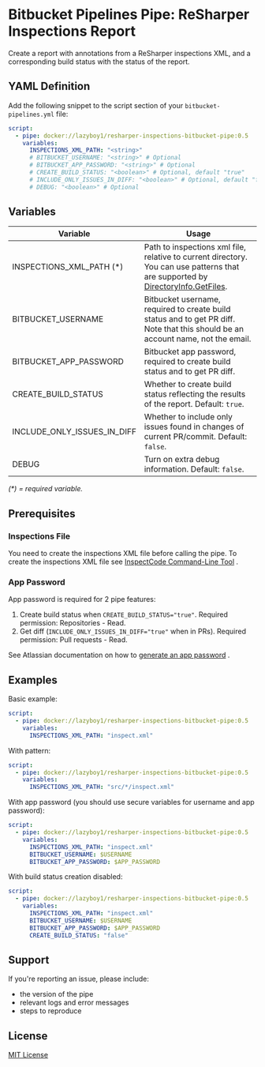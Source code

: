 ﻿# Bitbucket Pipelines Pipe: ReSharper Inspections Report

Create a report with annotations from a ReSharper inspections XML, and a
corresponding build status with the status of the report.

## YAML Definition

Add the following snippet to the script section of
your `bitbucket-pipelines.yml` file:

```yaml
script:
  - pipe: docker://lazyboy1/resharper-inspections-bitbucket-pipe:0.5
    variables:
      INSPECTIONS_XML_PATH: "<string>"
      # BITBUCKET_USERNAME: "<string>" # Optional
      # BITBUCKET_APP_PASSWORD: "<string>" # Optional
      # CREATE_BUILD_STATUS: "<boolean>" # Optional, default "true"
      # INCLUDE_ONLY_ISSUES_IN_DIFF: "<boolean>" # Optional, default "false"
      # DEBUG: "<boolean>" # Optional
```

## Variables

| Variable                    | Usage                                                                                                                                                                                                                 |
|-----------------------------|-----------------------------------------------------------------------------------------------------------------------------------------------------------------------------------------------------------------------|
| INSPECTIONS_XML_PATH (\*)   | Path to inspections xml file, relative to current directory. You can use patterns that <br/> are supported by [DirectoryInfo.GetFiles](https://docs.microsoft.com/en-us/dotnet/api/system.io.directoryinfo.getfiles). |
| BITBUCKET_USERNAME          | Bitbucket username, required to create build status and to get PR diff. <br /> Note that this should be an account name, not the email.                                                                               |
| BITBUCKET_APP_PASSWORD      | Bitbucket app password, required to create build status and to get PR diff.                                                                                                                                           |
| CREATE_BUILD_STATUS         | Whether to create build status reflecting the results of the report. Default: `true`.                                                                                                                                 |
| INCLUDE_ONLY_ISSUES_IN_DIFF | Whether to include only issues found in changes of current PR/commit. Default: `false`.                                                                                                                               |
| DEBUG                       | Turn on extra debug information. Default: `false`.                                                                                                                                                                    |

_(\*) = required variable._

## Prerequisites

### Inspections File

You need to create the inspections XML file before calling the pipe. To create
the inspections XML file see
[InspectCode Command-Line Tool](https://www.jetbrains.com/help/resharper/InspectCode.html)
.

### App Password

App password is required for 2 pipe features:

1. Create build status when `CREATE_BUILD_STATUS="true"`. Required permission:
   Repositories - Read.
2. Get diff (`INCLUDE_ONLY_ISSUES_IN_DIFF="true"` when in PRs). Required
   permission: Pull requests - Read.

See Atlassian documentation on how to
[generate an app password](https://confluence.atlassian.com/bitbucket/app-passwords-828781300.html)
.

## Examples

Basic example:

```yaml
script:
  - pipe: docker://lazyboy1/resharper-inspections-bitbucket-pipe:0.5
    variables:
      INSPECTIONS_XML_PATH: "inspect.xml"
```

With pattern:

```yaml
script:
  - pipe: docker://lazyboy1/resharper-inspections-bitbucket-pipe:0.5
    variables:
      INSPECTIONS_XML_PATH: "src/*/inspect.xml"
```

With app password (you should use secure variables for username and app
password):

```yaml
script:
  - pipe: docker://lazyboy1/resharper-inspections-bitbucket-pipe:0.5
    variables:
      INSPECTIONS_XML_PATH: "inspect.xml"
      BITBUCKET_USERNAME: $USERNAME
      BITBUCKET_APP_PASSWORD: $APP_PASSWORD
```

With build status creation disabled:

```yaml
script:
  - pipe: docker://lazyboy1/resharper-inspections-bitbucket-pipe:0.5
    variables:
      INSPECTIONS_XML_PATH: "inspect.xml"
      BITBUCKET_USERNAME: $USERNAME
      BITBUCKET_APP_PASSWORD: $APP_PASSWORD
      CREATE_BUILD_STATUS: "false"
```

## Support

If you're reporting an issue, please include:

- the version of the pipe
- relevant logs and error messages
- steps to reproduce

## License

[MIT License](LICENSE)
